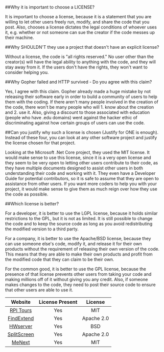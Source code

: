##Why it is important to choose a LICENSE?

It is important to choose a license, because it is a statement that you are willing to let other users freely run, modify, and share the code that you post. Also, chooses a license dictates the legal conditions of whoever uses it, e.g. whether or not someone can sue the creator if the code messes up their machine.

##Why SHOULDN'T they use a project that doesn't have an explicit license?

Without a license, the code is "all rights reserved." No user other than the creator(s) will have the legal ability to anything with the code, and they will stay away from it. If the users don't have the rights, they won't want to consider helping you.

##Why Gopher failed and HTTP survived - Do you agree with this claim?

Yes, I agree with this claim. Gopher already made a huge mistake by not releasing their software early in order to build a community of users to help them with the coding. If there aren't many people involved in the creation of the code, there won't be many people who will 1. know about the creation and 2. use it.  Also, giving a discount to those associated with education (people who have .edu domains) went against the hacker ethic of discriminating against how certain groups of users can use the code.

##Can you justify why such a license is chosen (Justify for ONE is enough). Instead of these four, you can look at any other software project and justify the license chosen for that project.

Looking at the Microsoft .Net Core project, they used the MIT license. It would make sense to use this license, since it is a very open license and they seem to be very open to letting other users contribute to their code, as they have multiple documents designed to assist other users in both understanding their code and working with it. They even have a Developer Guide for potential contributors, so it is safe to assume that they are open to assistance from other users. If you want more coders to help you with your project, it would make sense to give them as much reign over how they use the code as possible.

##Which license is better?

For a developer, it is better to use the LGPL license, because it holds similar restrictions to the GPL, but it is not as limited. It is still possible to change the code and to keep the source code as long as you avoid redistributing the modified version to a third party.

For a company, it is better to use the Apache/BSD license, because they can use someone else's code, modify it, and release it for their own products without the requirement of releasing their own version of the code. This means that they are able to make their own products and profit from the modified code that they can claim to be their own.

For the common good, it is better to use the GPL license, because the presence of that license prevents other users from taking your code and making millions off of it without giving you any credit. Also, if someone makes changes to the code, they need to post their source code to ensure that other users are able to use it.

| Website        | License Present          | License |
| :-------------: |:-------------:| :-----:|
| [RPI Tours](https://github.com/wtg/RPI_Tours_iOS)            | Yes | MIT |
| [FindExtend](https://github.com/monroj/FindExtend)      | Yes      |   Apache 2.0 |
| [HWserver](https://github.com/RCOS-Grading-Server/HWserver/blob/master/LICENSE.md) | Yes      |    BSD |
| [SplitScreen](https://github.com/tassiahmed/SplitScreen/blob/master/LICENSE) | Yes | Apache 2.0
| [MeNext](https://github.com/makinj/MeNext) | Yes | MIT
